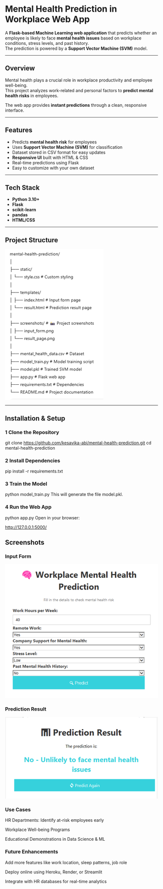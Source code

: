 #  Mental Health Prediction in Workplace Web App

A **Flask-based Machine Learning web application** that predicts whether an employee is likely to face **mental health issues** based on workplace conditions, stress levels, and past history.  
The prediction is powered by a **Support Vector Machine (SVM)** model.

---

##  Overview
Mental health plays a crucial role in workplace productivity and employee well-being.  
This project analyzes work-related and personal factors to **predict mental health risks** in employees.

The web app provides **instant predictions** through a clean, responsive interface.

---

##  Features
-  Predicts **mental health risk** for employees
-  Uses **Support Vector Machine (SVM)** for classification
-  Dataset stored in CSV format for easy updates
-  **Responsive UI** built with HTML & CSS
-  Real-time predictions using Flask
-  Easy to customize with your own dataset

---

##  Tech Stack
- **Python 3.10+**
- **Flask**
- **scikit-learn**
- **pandas**
- **HTML/CSS**

---

##  Project Structure
![alt text](image.png)


---

##  Installation & Setup

### 1️ Clone the Repository
git clone https://github.com/kesavika-abi/mental-health-prediction.git 
cd mental-health-prediction

### 2️ Install Dependencies

pip install -r requirements.txt

### 3️ Train the Model

python model_train.py
This will generate the file model.pkl.

### 4️ Run the Web App

python app.py
Open in your browser:

http://127.0.0.1:5000/

##  Screenshots

###  Input Form
![Input Form](screenshot/input.png)

###  Prediction Result
![Prediction Result](screenshot/result.png)


###  Use Cases
 HR Departments: Identify at-risk employees early

 Workplace Well-being Programs

 Educational Demonstrations in Data Science & ML

###  Future Enhancements
Add more features like work location, sleep patterns, job role

Deploy online using Heroku, Render, or Streamlit

Integrate with HR databases for real-time analytics

